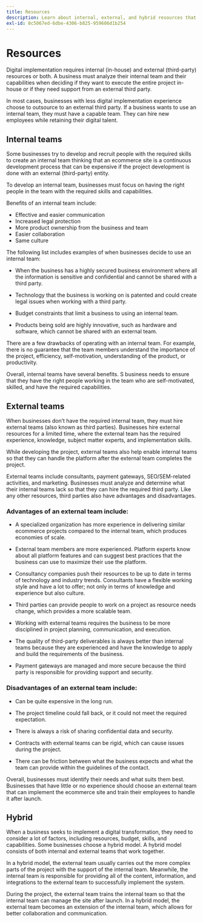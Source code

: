 ```yaml
---
title: Resources
description: Learn about internal, external, and hybrid resources that can help support your ecommerce teams.
exl-id: 8c5067ed-6dbe-4306-b825-959606d1b254
---
```

# Resources

Digital implementation requires internal (in-house) and external (third-party) resources or both. A business must analyze their internal team and their capabilities when deciding if they want to execute the entire project in-house or if they need support from an external third party. 

In most cases, businesses with less digital implementation experience choose to outsource to an external third party. If a business wants to use an internal team, they must have a capable team. They can hire new employees while retaining their digital talent.

## Internal teams

Some businesses try to develop and recruit people with the required skills to create an internal team thinking that an ecommerce site is a continuous development process that can be expensive if the project development is done with an external (third-party) entity. 

To develop an internal team, businesses must focus on having the right people in the team with the required skills and capabilities. 

Benefits of an internal team include:

- Effective and easier communication
- Increased legal protection
- More product ownership from the business and team
- Easier collaboration
- Same culture

The following list includes examples of when businesses decide to use an internal team:

- When the business has a highly secured business environment where all the information is sensitive and confidential and cannot be shared with a third party.

- Technology that the business is working on is patented and could create legal issues when working with a third party.

- Budget constraints that limit a business to using an internal team.

- Products being sold are highly innovative, such as hardware and software, which cannot be shared with an external team.

There are a few drawbacks of operating with an internal team. For example, there is no guarantee that the team members understand the importance of the project, efficiency, self-motivation, understanding of the product, or productivity. 

Overall, internal teams have several benefits. S business needs to ensure that they have the right people working in the team who are self-motivated, skilled, and have the required capabilities.

## External teams

When businesses don’t have the required internal team, they must hire external teams (also known as third parties). Businesses hire external resources for a limited time, where the external team has the required experience, knowledge, subject matter experts, and implementation skills.

While developing the project, external teams also help enable internal teams so that they can handle the platform after the external team completes the project.

External teams include consultants, payment gateways, SEO/SEM-related activities, and marketing. Businesses must analyze and determine what their internal teams lack so that they can hire the required third party. Like any other resources, third parties also have advantages and disadvantages.

### Advantages of an external team include:

- A specialized organization has more experience in delivering similar ecommerce projects compared to the internal team, which produces economies of scale.

- External team members are more experienced. Platform experts know about all platform features and can suggest best practices that the business can use to maximize their use the platform.

- Consultancy companies push their resources to be up to date in terms of technology and industry trends. Consultants have a flexible working style and have a lot to offer; not only in terms of knowledge and experience but also culture.

- Third parties can provide people to work on a project as resource needs change, which provides a more scalable team.

- Working with external teams requires the business to be more disciplined in project planning, communication, and execution.

- The quality of third-party deliverables is always better than internal teams because they are experienced and have the knowledge to apply and build the requirements of the business.

- Payment gateways are managed and more secure because the third party is responsible for providing support and security.

### Disadvantages of an external team include:

- Can be quite expensive in the long run.

- The project timeline could fall back, or it could not meet the required expectation.

- There is always a risk of sharing confidential data and security.

- Contracts with external teams can be rigid, which can cause issues during the project.

- There can be friction between what the business expects and what the team can provide within the guidelines of the contact.

Overall, businesses must identify their needs and what suits them best. Businesses that have little or no experience should choose an external team that can implement the ecommerce site and train their employees to handle it after launch.

## Hybrid

When a business seeks to implement a digital transformation, they need to consider a lot of factors, including resources, budget, skills, and capabilities. Some businesses choose a hybrid model. A hybrid model consists of both internal and external teams that work together. 

In a hybrid model, the external team usually carries out the more complex parts of the project with the support of the internal team. Meanwhile, the internal team is responsible for providing all of the content, information, and integrations to the external team to successfully implement the system.

During the project, the external team trains the internal team so that the internal team can manage the site after launch. In a hybrid model, the external team becomes an extension of the internal team, which allows for better collaboration and communication.

